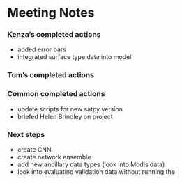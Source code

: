 # Meeting Notes 

### Kenza’s completed actions
* added error bars 
* integrated surface type data into model 

### Tom’s completed actions


### Common completed actions
* update scripts for new satpy version 
* briefed Helen Brindley on project 

### Next steps 
* create CNN
* create network ensemble 
* add new ancillary data types (look into Modis data)
* look into evaluating validation data without running the 

